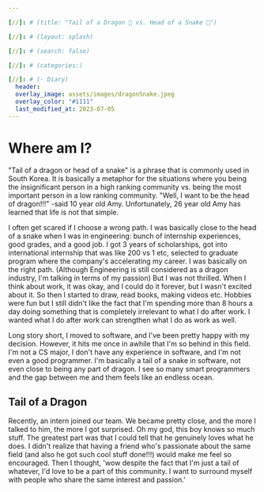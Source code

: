 ```yaml
---

[//]: # (title: "Tail of a Dragon 🐉 vs. Head of a Snake 🐍")

[//]: # (layout: splash)

[//]: # (search: false)

[//]: # (categories:)

[//]: # (- Diary)
  header:
  overlay_image: assets/images/dragonSnake.jpeg
  overlay_color: "#1111"
  last_modified_at: 2023-07-05
---
```


# Where am I?

"Tail of a dragon or head of a snake" is a phrase that is commonly used in South Korea. It is basically a metaphor for the situations where you being the insignificant person in a high ranking community vs. being the most important person in a low ranking community. "Well, I want to be the head of dragon!!!" -said 10 year old Amy. Unfortunately, 26 year old Amy has learned that life is not that simple.

I often get scared if I choose a wrong path. I was basically close to the head of a snake when I was in engineering: bunch of internship experiences, good grades, and a good job. I got 3 years of scholarships, got into international internship that was like 200 vs 1 etc, selected to graduate program where the company's accelerating my career. I was basically on the right path. (Although Engineering is still considered as a dragon industry, I'm talking in terms of my passion) But I was not thrilled. When I think about work, it was okay, and I could do it forever, but I wasn't excited about it. So then I started to draw, read books, making videos etc. Hobbies were fun but I still didn't like the fact that I'm spending more than 8 hours a day doing something that is completely irrelevant to what I do after work. I wanted what I do after work can strengthen what I do as work as well. 

Long story short, I moved to software, and I've been pretty happy with my decision. However, it hits me once in awhile that I'm so behind in this field. I'm not a CS major, I don't have any experience in software, and I'm not even a good programmer. I'm basically a tail of a snake in software, not even close to being any part of dragon. I see so many smart programmers and the gap between me and them feels like an endless ocean. 

## Tail of a Dragon

Recently, an intern joined our team. We became pretty close, and the more I talked to him, the more I got surprised. Oh my god, this boy knows so much stuff. The greatest part was that I could tell that he genuinely loves what he does. I didn't realize that having a friend who's passionate about the same field (and also he got such cool stuff done!!!) would make me feel so encouraged. Then I thought, 'wow despite the fact that I'm just a tail of whatever, I'd love to be a part of this community. I want to surround myself with people who share the same interest and passion.'  



